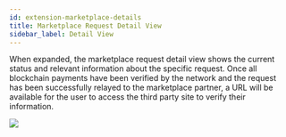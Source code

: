```yaml
---
id: extension-marketplace-details
title: Marketplace Request Detail View
sidebar_label: Detail View
---
```


When expanded, the marketplace request detail view shows the current status and relevant information about the specific request.  Once all blockchain payments have been verified by the network and the request has been successfully relayed to the marketplace partner, a URL will be available for the user to access the third party site to verify their information.

<img class='centered' src='/img/extension/passport-marketplace-request-details.jpg'></img>
